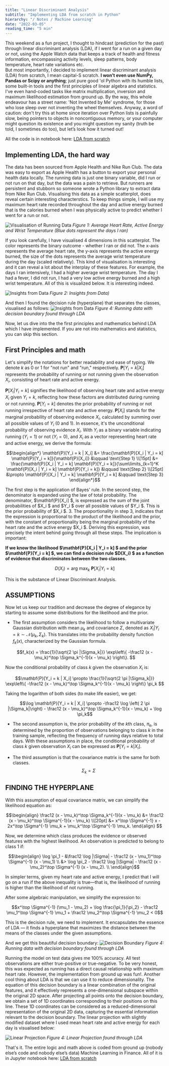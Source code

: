 ```yaml
---
title: "Linear Discriminant Analysis"
subtitle: "Implementing LDA from scratch in Python"
hierarchy: "/ Notes / Machine Learning"
date: "2022-03-05"
reading_time: "5 min"
---
```

This weekend as a fun project, I thought to hindcast (prediction for the past) through linear discriminant analysis (LDA), if I went for a run on a given day or not, using the Apple Watch data that keeps a track of health and fitness information, encompassing activity levels, sleep patterns, body temperature, heart rate variations etc.  
But most importantly, I decided to implement linear discriminant analysis (LDA) from scratch, I mean capital-S scratch. **I won’t even use NumPy, Pandas or Scipy or anything**; just pure good 'ol Python with its humble lists, some built-in tools and the first principles of linear algebra and statistics. I've even hand-coded tasks like matrix multiplication, inversion and maximum likelihood estimation from ground up. By the way, this whole endeavour has a street name: 'Not Invented by Me' syndrome, for those who lose sleep over not inventing the wheel themselves. Anyway, a word of caution: don't try this at home since iteration over Python lists is painfully slow, being pointers to objects in noncontiguous memory, or your computer might question its existence and you might question my sanity (truth be told, I sometimes do too), but let’s look how it turned out!

All the code is in notebook here: [LDA from scratch](https://github.com/piper-of-dawn/lda_from_scratch)

## Implementing LDA, the hard way
The data has been sourced from Apple Health and Nike Run Club. The data was easy to export as Apple Health has a button to export your personal health data locally. The running data is just one binary variable, did I run or not run on that day, but the data was a pain to retrieve. But runners are persistent and stubborn so someone wrote a Python library to extract data from Nike Run Club. Visualising this data as a simple scatterplot, does reveal certain interesting characterstics. To keep things simple, I will use my maximum heart rate recorded throughout the day and active energy burned that is the calories burned when I was physically active to predict whether I went for a run or not. 

![Visualisation of Running Data](/images/chart_running_raw.svg)
*Figure 1: Average Heart Rate, Active Energy and Wrist Temperature (Blue dots represent the days I ran)*

If you look carefully, I have visualised 4 dimensions in this scatterplot. The color represents the binary outcome - whether I ran or did not. The x-axis represents the average heart rate, the y-axis represents the active energy burned, the size of the dots represents the average wrist temperature during the day (scaled relatively). This kind of visualisation is interesting and it can reveal a lot about the interplay of these features. For example, the days I ran intensively, I had a higher average wrist temperature. The day I had a fever, I did not run, I had a very low active energy burned and a high wrist temperature. All of this is visualized below. It is interesting indeed.

![Insights from Data](/images/chart_running_raw_annotated.svg)
*Figure 2: Insights from Data)*

And then I found the decision rule (hyperplane) that separates the classes, visualised as follows:
![Insights from Data](/images/chart_running_decision_boundary.svg)
*Figure 4: Running data with decision boundary found through LDA*

Now, let us dive into the the first principles and mathematics behind LDA which I have implemented. If you are not into mathematics and statistics, you can skip this section.

## First Principles and math
Let's simplify the notations for better readability and ease of typing. We denote $k$ as 0 or 1 for "not run" and "run," respectively. $\mathbf{P}[Y_i = k | X_i]$ represents the probability of running or not running given the observation $X_i$, consisting of heart rate and active energy.

 $\mathbf{P}[X_i | Y_i = k]$ signifies the likelihood of observing heart rate and active energy $X_i$ given $Y_i = k$, reflecting how these factors are distributed during running or not running. $\mathbf{P}[Y_i = k]$ denotes the prior probability of running or not running irrespective of heart rate and active energy. $\mathbf{P}[X_i]$ stands for the marginal probability of observing evidence $X_i$, calculated by summing over all possible values of $Y_i$ (0 and 1). In essence, it's the unconditional probability of observing evidence $X_i$. With $Y_i$ as a binary variable indicating running ($Y_i = 1$) or not ($Y_i = 0$), and $X_i$ as a vector representing heart rate and active energy, we derive the formula:
```math
\begin{align*}
    \mathbf{P}[Y_i = k | X_i] &= \frac{\mathbf{P}[X_i | Y_i = k] \mathbf{P}[Y_i = k]}{\mathbf{P}[X_i]} &\qquad \text{Step 1} \\[15pt]
    &= \frac{\mathbf{P}[X_i | Y_i = k] \mathbf{P}[Y_i = k]}{\sum\limits_{k=1}^K \mathbf{P}[X_i | Y_i = k] \mathbf{P}[Y_i = k]} &\qquad \text{Step 2} \\[25pt]
    &\propto \mathbf{P}[X_i | Y_i = k] \mathbf{P}[Y_i = k] &\qquad \text{Step 3} 
\end{align*}
```
The first step is the application of Bayes' rule. In the second step, the denominator is expanded using the law of total probability. The denominator, $\mathbf{P}[X_i] $, is expressed as the sum of the joint probabilities of $X_i $ and $Y_i $ over all possible values of $Y_i $. This is the prior probability of $X_i $.
3. The proportionality in step 3, indicates that the expression is proportional to the product of the likelihood and the prior, with the constant of proportionality being the marginal probability of the heart rate and the active energy $X_i $. Deriving this expression, was precisely the intent behind going through all these steps. The implication is important:

**If we know the likelihood $\mathbf{P}[X_i | Y_i = k] $ and the prior $\mathbf{P}[Y_i = k] $, we can find a decision rule $D(X_i) $ as a function of evidence that discriminates between the two classes.**

```math
D(X_i) = \text{arg max}_k \ \mathbf{P}[X_i | Y_i = k]
```


This is the substance of Linear Discriminant Analysis.


## ASSUMPTIONS
Now let us keep our tradition and decrease the degree of elegance by starting to assume some distributions for the likelihood and the prior.

- The first assumption considers the likelihood to follow a multivariate Gaussian distribution with mean $\mu_k$ and covariance $\Sigma$, denoted as $X_i | Y_i = k \sim \mathcal{N}(\mu_k, \Sigma_k)$. This translates into the probability density function $f_k(x)$, characterized by the Gaussian formula. 


```math
f_k(x) = \frac{1}{\sqrt{2 \pi |\Sigma_k|}} \exp\left\{ -\frac12 (x - \mu_k)^\top \Sigma_k^{-1}(x - \mu_k) \right\}. 
```

Now the conditional probability of class $k$ given the observation $X_i$ is:
```math
\mathbf{P}[Y_i = k | X_i] \propto \frac{1}{\sqrt{2 \pi |\Sigma_k|}} \exp\left\{ -\frac12 (x - \mu_k)^\top \Sigma_k^{-1}(x - \mu_k) \right\} \pi_k 
```

Taking the logarithm of both sides (to make life easier), we get:
```math
\log \mathbf{P}[Y_i = k | X_i] \propto -\frac12 \log \left( 2 \pi |\Sigma_k|\right) - \frac12 (x - \mu_k)^\top \Sigma_k^{-1}(x - \mu_k) + \log \pi_k
```
- The second assumption is, the prior probability of the $k$th class, $\pi_k$, is determined by the proportion of observations belonging to class $k$ in the training sample, reflecting the frequency of running days relative to total days. With these assumptions in place, the conditional probability of class $k$ given observation $X_i$ can be expressed as $\mathbf{P}[Y_i = k | X_i]$.

- The third assumption is that the covariance matrix is the same for both classes. 
$$ \Sigma_k = \Sigma $$


## FINDING THE HYPERPLANE
With this assumption of equal covariance matrix, we can simplify the likelihood equation as:

```math
\begin{align} \frac12 (x - \mu_k)^\top \Sigma_k^{-1}(x - \mu_k) &= \frac12 (x - \mu_k)^\top \Sigma^{-1}(x - \mu_k) \\[20pt] &= x^\top \Sigma^{-1} x - 2x^\top \Sigma^{-1} \mu_k + \mu_k^\top \Sigma^{-1} \mu_k. \end{align} 
```
Now, we determine which class produces the evidence or observed features with the highest likelihood. An observation is predicted to belong to class 1 if:

```math
\begin{align} \log \pi_1 - &\frac12 \log |\Sigma| - \frac12 (x - \mu_1)^\top \Sigma^{-1} (x - \mu_1) \\ &> \log \pi_2 - \frac12 \log |\Sigma| - \frac12 (x - \mu_2)^\top \Sigma^{-1} (x - \mu_2). \\ \end{align}
```

In simpler terms, given my heart rate and active energy, I predict that I will go on a run if the above inequality is true—that is, the likelihood of running is higher than the likelihood of not running.

After some algebraic manipulation, we simplify the expression to:

```math
x^\top \Sigma^{-1} (\mu_1 - \mu_2) + \log \frac{\pi_1}{\pi_2} - \frac12 \mu_1^\top \Sigma^{-1} \mu_1 + \frac12 \mu_2^\top \Sigma^{-1} \mu_2 < 0
```

This is the decision rule, we need to implement. It encapsulates the essence of LDA — it finds a hyperplane that maximizes the distance between the means of the classes under the given assumptions.

And we get this beautiful decision boundary:
![Decision Boundary](/images/chart_running_decision_boundary.svg)
*Figure 4: Running data with decision boundary found through LDA*

Running the model on test data gives me 100% accuracy. All test observations are either true-positive or true-negative. To be very honest, this was expected as running has a direct causal relationship with maximum heart rate. However, the implementation from ground up was fun!. Another cool thing about LDA is that we can use it to reduce dimensionality. The equation of this decision boundary is a linear combination of the original features, and it effectively represents a one-dimensional subspace within the original 2D space. After projecting all points onto the decision boundary, we obtain a set of 1D coordinates corresponding to their positions on this line. These 1D coordinates can be considered as a reduced-dimensional representation of the original 2D data, capturing the essential information relevant to the decision boundary. The linear projection with slightly modified dataset where I used mean heart rate and active energy for each day is visualised below:

![Linear Projection](/images/linear_projection.png)
*Figure 4: Linear Projection found through LDA*

That's it. The entire logic and math above is coded from ground up (nobody else’s code and nobody else’s data) Machine Learning in Finance. All of it is in Jupyter notebook here: [LDA from scratch](https://github.com/piper-of-dawn/lda_from_scratch)


